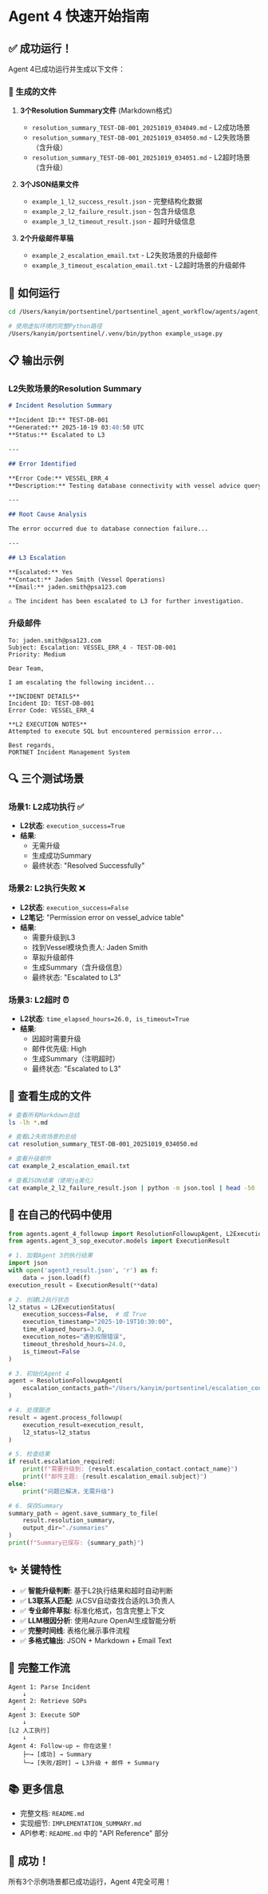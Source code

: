 # Agent 4 快速开始指南

## ✅ 成功运行！

Agent 4已成功运行并生成以下文件：

### 📁 生成的文件

1. **3个Resolution Summary文件** (Markdown格式)
   - `resolution_summary_TEST-DB-001_20251019_034049.md` - L2成功场景
   - `resolution_summary_TEST-DB-001_20251019_034050.md` - L2失败场景（含升级）
   - `resolution_summary_TEST-DB-001_20251019_034051.md` - L2超时场景（含升级）

2. **3个JSON结果文件**
   - `example_1_l2_success_result.json` - 完整结构化数据
   - `example_2_l2_failure_result.json` - 包含升级信息
   - `example_3_l2_timeout_result.json` - 超时升级信息

3. **2个升级邮件草稿**
   - `example_2_escalation_email.txt` - L2失败场景的升级邮件
   - `example_3_timeout_escalation_email.txt` - L2超时场景的升级邮件

## 🚀 如何运行

```bash
cd /Users/kanyim/portsentinel/portsentinel_agent_workflow/agents/agent_4_followup

# 使用虚拟环境的完整Python路径
/Users/kanyim/portsentinel/.venv/bin/python example_usage.py
```

## 📋 输出示例

### L2失败场景的Resolution Summary

```markdown
# Incident Resolution Summary

**Incident ID:** TEST-DB-001
**Generated:** 2025-10-19 03:40:50 UTC
**Status:** Escalated to L3

---

## Error Identified

**Error Code:** VESSEL_ERR_4
**Description:** Testing database connectivity with vessel advice query

---

## Root Cause Analysis

The error occurred due to database connection failure...

---

## L3 Escalation

**Escalated:** Yes
**Contact:** Jaden Smith (Vessel Operations)
**Email:** jaden.smith@psa123.com

⚠️ The incident has been escalated to L3 for further investigation.
```

### 升级邮件

```
To: jaden.smith@psa123.com
Subject: Escalation: VESSEL_ERR_4 - TEST-DB-001
Priority: Medium

Dear Team,

I am escalating the following incident...

**INCIDENT DETAILS**
Incident ID: TEST-DB-001
Error Code: VESSEL_ERR_4

**L2 EXECUTION NOTES**
Attempted to execute SQL but encountered permission error...

Best regards,
PORTNET Incident Management System
```

## 🔍 三个测试场景

### 场景1: L2成功执行 ✅

- **L2状态**: `execution_success=True`
- **结果**:
  - 无需升级
  - 生成成功Summary
  - 最终状态: "Resolved Successfully"

### 场景2: L2执行失败 ❌

- **L2状态**: `execution_success=False`
- **L2笔记**: "Permission error on vessel_advice table"
- **结果**:
  - 需要升级到L3
  - 找到Vessel模块负责人: Jaden Smith
  - 草拟升级邮件
  - 生成Summary（含升级信息）
  - 最终状态: "Escalated to L3"

### 场景3: L2超时 ⏰

- **L2状态**: `time_elapsed_hours=26.0, is_timeout=True`
- **结果**:
  - 因超时需要升级
  - 邮件优先级: High
  - 生成Summary（注明超时）
  - 最终状态: "Escalated to L3"

## 📖 查看生成的文件

```bash
# 查看所有Markdown总结
ls -lh *.md

# 查看L2失败场景的总结
cat resolution_summary_TEST-DB-001_20251019_034050.md

# 查看升级邮件
cat example_2_escalation_email.txt

# 查看JSON结果（使用jq美化）
cat example_2_l2_failure_result.json | python -m json.tool | head -50
```

## 🔗 在自己的代码中使用

```python
from agents.agent_4_followup import ResolutionFollowupAgent, L2ExecutionStatus
from agents.agent_3_sop_executor.models import ExecutionResult

# 1. 加载Agent 3的执行结果
import json
with open('agent3_result.json', 'r') as f:
    data = json.load(f)
execution_result = ExecutionResult(**data)

# 2. 创建L2执行状态
l2_status = L2ExecutionStatus(
    execution_success=False,  # 或 True
    execution_timestamp="2025-10-19T10:30:00",
    time_elapsed_hours=3.0,
    execution_notes="遇到权限错误",
    timeout_threshold_hours=24.0,
    is_timeout=False
)

# 3. 初始化Agent 4
agent = ResolutionFollowupAgent(
    escalation_contacts_path="/Users/kanyim/portsentinel/escalation_contacts/Product_Team_Escalation_Contacts.csv"
)

# 4. 处理跟进
result = agent.process_followup(
    execution_result=execution_result,
    l2_status=l2_status
)

# 5. 检查结果
if result.escalation_required:
    print(f"需要升级到: {result.escalation_contact.contact_name}")
    print(f"邮件主题: {result.escalation_email.subject}")
else:
    print("问题已解决，无需升级")

# 6. 保存Summary
summary_path = agent.save_summary_to_file(
    result.resolution_summary,
    output_dir="./summaries"
)
print(f"Summary已保存: {summary_path}")
```

## ✨ 关键特性

- ✅ **智能升级判断**: 基于L2执行结果和超时自动判断
- ✅ **L3联系人匹配**: 从CSV自动查找合适的L3负责人
- ✅ **专业邮件草拟**: 标准化格式，包含完整上下文
- ✅ **LLM根因分析**: 使用Azure OpenAI生成智能分析
- ✅ **完整时间线**: 表格化展示事件流程
- ✅ **多格式输出**: JSON + Markdown + Email Text

## 🎯 完整工作流

```
Agent 1: Parse Incident
    ↓
Agent 2: Retrieve SOPs
    ↓
Agent 3: Execute SOP
    ↓
[L2 人工执行]
    ↓
Agent 4: Follow-up ← 你在这里！
    ├─→ [成功] → Summary
    └─→ [失败/超时] → L3升级 + 邮件 + Summary
```

## 📚 更多信息

- 完整文档: `README.md`
- 实现细节: `IMPLEMENTATION_SUMMARY.md`
- API参考: `README.md` 中的 "API Reference" 部分

## 🎉 成功！

所有3个示例场景都已成功运行，Agent 4完全可用！
